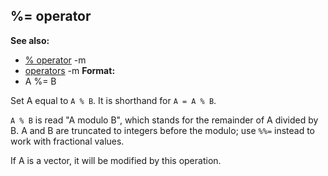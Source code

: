 ## %= operator
**See also:**
*   [% operator](/ref/operator/%.md) -m
*   [operators](/ref/operator.md) -m<!-- -->
**Format:**
*   A %= B


Set A equal to `A % B`. It is shorthand for `A = A % B`.


`A % B` is read \"A modulo B\", which stands for the remainder
of A divided by B. A and B are truncated to integers before the modulo;
use `%%=` instead to work with fractional values. 

If A is a
vector, it will be modified by this operation.